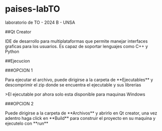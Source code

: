 # paises-labTO
laboratorio de TO - 2024 B - UNSA

##Qt Creator
<p>IDE de desarrollo para multiplataformas que permite manejar interfaces graficas para los usuarios. Es capaz de soportar lenguajes como C++ y Python</p>

##Ejecucion

###OPCION 1
<p>Para ejecutar el archivo, puede dirigirse a la carpeta de **Ejecutables** y  descomprimir el zip donde se encuentra el ejecutable y sus librerias</p>
>El ejecutable por ahora solo esta disponible para maquinas Windows

###OPCION 2
<p>Puede dirigirse a la carpeta de **Archivos** y abrirlo en Qt creator, una vez adentro haga click en **Build** para construir el proyecto en su maquina y ejecutelo con **run**</p>

